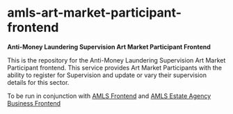 amls-art-market-participant-frontend
=========================================

**Anti-Money Laundering Supervision Art Market Participant Frontend**

This is the repository for the Anti-Money Laundering Supervision Art Market Participant frontend. This service provides Art Market Participants with the ability to register for Supervision and update or vary their supervision details for this sector.

To be run in conjunction with [AMLS Frontend](https://github.com/hmrc/amls-frontend) and [AMLS Estate Agency Business Frontend](https://github.com/hmrc/amls-estate-agency-business-frontend)

